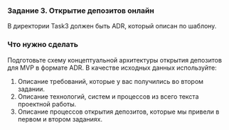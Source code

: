 ### Задание 3. Открытие депозитов онлайн
В директории Task3 должен быть ADR, который описан по шаблону.

### Что нужно сделать
Подготовьте схему концептуальной архитектуры открытия депозитов для MVP в формате ADR. В качестве исходных данных используйте:
1. Описание требований, которые у вас получились во втором задании.
2. Описание технологий, систем и процессов из всего текста проектной работы.
3. Описание процессов открытия депозитов, которые мы привели в первом и втором заданиях.
